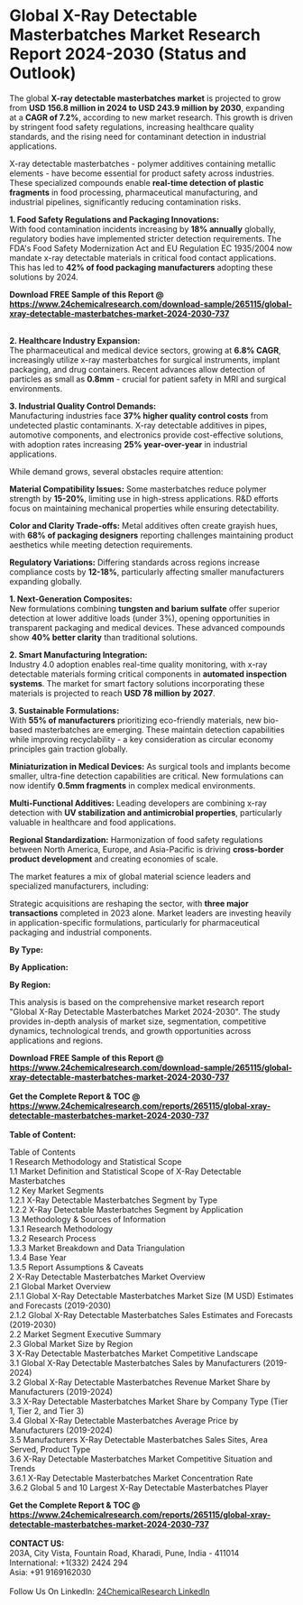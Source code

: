 <h1>Global X-Ray Detectable Masterbatches Market Research Report 2024-2030 (Status and Outlook)</h1><p>The global <strong>X-ray detectable masterbatches market</strong> is projected to grow from <strong>USD 156.8 million in 2024 to USD 243.9 million by 2030</strong>, expanding at a <strong>CAGR of 7.2%</strong>, according to new market research. This growth is driven by stringent food safety regulations, increasing healthcare quality standards, and the rising need for contaminant detection in industrial applications.</p><p>X-ray detectable masterbatches - polymer additives containing metallic elements - have become essential for product safety across industries. These specialized compounds enable <strong>real-time detection of plastic fragments</strong> in food processing, pharmaceutical manufacturing, and industrial pipelines, significantly reducing contamination risks.</p><p><strong>1. Food Safety Regulations and Packaging Innovations:</strong><br>
With food contamination incidents increasing by <strong>18% annually</strong> globally, regulatory bodies have implemented stricter detection requirements. The FDA's Food Safety Modernization Act and EU Regulation EC 1935/2004 now mandate x-ray detectable materials in critical food contact applications. This has led to <strong>42% of food packaging manufacturers</strong> adopting these solutions by 2024.</p><div><b>Download FREE Sample of this Report @ 
            <a href="https://www.24chemicalresearch.com/download-sample/265115/global-xray-detectable-masterbatches-market-2024-2030-737">
            https://www.24chemicalresearch.com/download-sample/265115/global-xray-detectable-masterbatches-market-2024-2030-737</a></b></div><br><p><strong>2. Healthcare Industry Expansion:</strong><br>
The pharmaceutical and medical device sectors, growing at <strong>6.8% CAGR</strong>, increasingly utilize x-ray masterbatches for surgical instruments, implant packaging, and drug containers. Recent advances allow detection of particles as small as <strong>0.8mm</strong> - crucial for patient safety in MRI and surgical environments.</p><p><strong>3. Industrial Quality Control Demands:</strong><br>
Manufacturing industries face <strong>37% higher quality control costs</strong> from undetected plastic contaminants. X-ray detectable additives in pipes, automotive components, and electronics provide cost-effective solutions, with adoption rates increasing <strong>25% year-over-year</strong> in industrial applications.</p><p>While demand grows, several obstacles require attention:</p><p><strong>Material Compatibility Issues:</strong> Some masterbatches reduce polymer strength by <strong>15-20%</strong>, limiting use in high-stress applications. R&amp;D efforts focus on maintaining mechanical properties while ensuring detectability.</p><p><strong>Color and Clarity Trade-offs:</strong> Metal additives often create grayish hues, with <strong>68% of packaging designers</strong> reporting challenges maintaining product aesthetics while meeting detection requirements.</p><p><strong>Regulatory Variations:</strong> Differing standards across regions increase compliance costs by <strong>12-18%</strong>, particularly affecting smaller manufacturers expanding globally.</p><p><strong>1. Next-Generation Composites:</strong><br>
New formulations combining <strong>tungsten and barium sulfate</strong> offer superior detection at lower additive loads (under 3%), opening opportunities in transparent packaging and medical devices. These advanced compounds show <strong>40% better clarity</strong> than traditional solutions.</p><p><strong>2. Smart Manufacturing Integration:</strong><br>
Industry 4.0 adoption enables real-time quality monitoring, with x-ray detectable materials forming critical components in <strong>automated inspection systems</strong>. The market for smart factory solutions incorporating these materials is projected to reach <strong>USD 78 million by 2027</strong>.</p><p><strong>3. Sustainable Formulations:</strong><br>
With <strong>55% of manufacturers</strong> prioritizing eco-friendly materials, new bio-based masterbatches are emerging. These maintain detection capabilities while improving recyclability - a key consideration as circular economy principles gain traction globally.</p><p><strong>Miniaturization in Medical Devices:</strong> As surgical tools and implants become smaller, ultra-fine detection capabilities are critical. New formulations can now identify <strong>0.5mm fragments</strong> in complex medical environments.</p><p><strong>Multi-Functional Additives:</strong> Leading developers are combining x-ray detection with <strong>UV stabilization and antimicrobial properties</strong>, particularly valuable in healthcare and food applications.</p><p><strong>Regional Standardization:</strong> Harmonization of food safety regulations between North America, Europe, and Asia-Pacific is driving <strong>cross-border product development</strong> and creating economies of scale.</p><p>The market features a mix of global material science leaders and specialized manufacturers, including:</p><p>Strategic acquisitions are reshaping the sector, with <strong>three major transactions</strong> completed in 2023 alone. Market leaders are investing heavily in application-specific formulations, particularly for pharmaceutical packaging and industrial components.</p><p><strong>By Type:</strong></p><p><strong>By Application:</strong></p><p><strong>By Region:</strong></p><p>This analysis is based on the comprehensive market research report "Global X-Ray Detectable Masterbatches Market 2024-2030". The study provides in-depth analysis of market size, segmentation, competitive dynamics, technological trends, and growth opportunities across applications and regions.</p><div><b>Download FREE Sample of this Report @ 
            <a href="https://www.24chemicalresearch.com/download-sample/265115/global-xray-detectable-masterbatches-market-2024-2030-737">
            https://www.24chemicalresearch.com/download-sample/265115/global-xray-detectable-masterbatches-market-2024-2030-737</a></b></div><br><div><b>Get the Complete Report & TOC @ 
            <a href="https://www.24chemicalresearch.com/reports/265115/global-xray-detectable-masterbatches-market-2024-2030-737">
            https://www.24chemicalresearch.com/reports/265115/global-xray-detectable-masterbatches-market-2024-2030-737</a></b></div><br>
            <b>Table of Content:</b><p>Table of Contents<br />
1 Research Methodology and Statistical Scope<br />
1.1 Market Definition and Statistical Scope of X-Ray Detectable Masterbatches<br />
1.2 Key Market Segments<br />
1.2.1 X-Ray Detectable Masterbatches Segment by Type<br />
1.2.2 X-Ray Detectable Masterbatches Segment by Application<br />
1.3 Methodology & Sources of Information<br />
1.3.1 Research Methodology<br />
1.3.2 Research Process<br />
1.3.3 Market Breakdown and Data Triangulation<br />
1.3.4 Base Year<br />
1.3.5 Report Assumptions & Caveats<br />
2 X-Ray Detectable Masterbatches Market Overview<br />
2.1 Global Market Overview<br />
2.1.1 Global X-Ray Detectable Masterbatches Market Size (M USD) Estimates and Forecasts (2019-2030)<br />
2.1.2 Global X-Ray Detectable Masterbatches Sales Estimates and Forecasts (2019-2030)<br />
2.2 Market Segment Executive Summary<br />
2.3 Global Market Size by Region<br />
3 X-Ray Detectable Masterbatches Market Competitive Landscape<br />
3.1 Global X-Ray Detectable Masterbatches Sales by Manufacturers (2019-2024)<br />
3.2 Global X-Ray Detectable Masterbatches Revenue Market Share by Manufacturers (2019-2024)<br />
3.3 X-Ray Detectable Masterbatches Market Share by Company Type (Tier 1, Tier 2, and Tier 3)<br />
3.4 Global X-Ray Detectable Masterbatches Average Price by Manufacturers (2019-2024)<br />
3.5 Manufacturers X-Ray Detectable Masterbatches Sales Sites, Area Served, Product Type<br />
3.6 X-Ray Detectable Masterbatches Market Competitive Situation and Trends<br />
3.6.1 X-Ray Detectable Masterbatches Market Concentration Rate<br />
3.6.2 Global 5 and 10 Largest X-Ray Detectable Masterbatches Player</p><div><b>Get the Complete Report & TOC @ 
            <a href="https://www.24chemicalresearch.com/reports/265115/global-xray-detectable-masterbatches-market-2024-2030-737">
            https://www.24chemicalresearch.com/reports/265115/global-xray-detectable-masterbatches-market-2024-2030-737</a></b></div><br><b>CONTACT US:</b><br>
            203A, City Vista, Fountain Road, Kharadi, Pune, India - 411014<br>
            International: +1(332) 2424 294<br>
            Asia: +91 9169162030 <br><br>
            Follow Us On LinkedIn: <a href="https://www.linkedin.com/company/24chemicalresearch/">24ChemicalResearch LinkedIn</a>